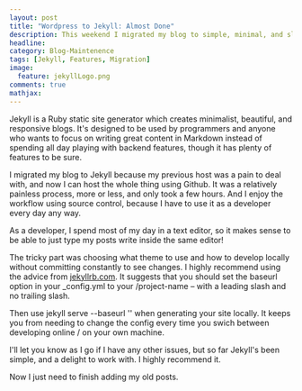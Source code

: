 ```yaml
---
layout: post
title: "Wordpress to Jekyll: Almost Done"
description: This weekend I migrated my blog to simple, minimal, and sleek Jekyll
headline: 
category: Blog-Maintenence
tags: [Jekyll, Features, Migration]
image: 
  feature: jekyllLogo.png 
comments: true
mathjax: 
---
```

Jekyll is a Ruby static site generator which creates minimalist, beautiful, and responsive blogs. It's designed to be used by programmers and anyone who wants to focus on writing great content in Markdown instead of spending all day playing with backend features, though it has plenty of features to be sure. 

I migrated my blog to Jekyll because my previous host was a pain to deal with, and now I can host the whole thing using Github. It was a relatively painless process, more or less, and only took a few hours. And I enjoy the workflow using source control, because I have to use it as a developer every day any way.

As a developer, I spend most of my day in a text editor, so it makes sense to be able to just type my posts write inside the same editor!

The tricky part was choosing what theme to use and how to develop locally without committing constantly to see changes. I highly recommend using the advice from [jekyllrb.com](http://jekyllrb.com/docs/github-pages/). It suggests that you should set the baseurl option in your _config.yml to your /project-name – with a leading slash and no trailing slash.

Then use jekyll serve --baseurl '' when generating your site locally. It keeps you from needing to change the config every time you swich between developing online / on your own machine.

I'll let you know as I go if I have any other issues, but so far Jekyll's been simple, and a delight to work with. I highly recommend it.

Now I just need to finish adding my old posts.